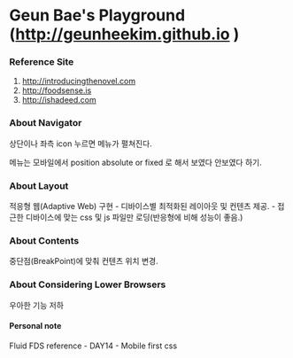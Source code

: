 # Geun Bae's Playground (<a href="http://geunheekim.github.io" target="_blank">http://geunheekim.github.io</a>  )

### Reference Site
1. http://introducingthenovel.com 
2. http://foodsense.is 
3. http://ishadeed.com 


### About Navigator
상단이나 좌측 icon 누르면 메뉴가 펼쳐진다.

메뉴는 모바일에서 position absolute or fixed 로 해서 보였다 안보였다 하기.

### About Layout
적응형 웹(Adaptive Web) 구현 - 디바이스별 최적화된 레이아웃 및 컨텐츠 제공. - 접근한 디바이스에 맞는 css 및 js 파일만 로딩(반응형에 비해 성능이 좋음.)

### About Contents
중단점(BreakPoint)에 맞춰 컨텐츠 위치 변경.

### About Considering Lower Browsers
우아한 기능 저하

#### Personal note
Fluid FDS reference - DAY14 - Mobile first css



